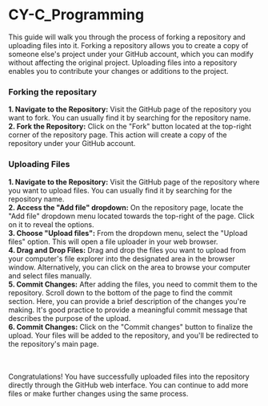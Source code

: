 # CY-C_Programming

This guide will walk you through the process of forking a repository and uploading files into it. Forking a repository allows you to create a copy of someone else's project under your GitHub account, which you can modify without affecting the original project. Uploading files into a repository enables you to contribute your changes or additions to the project.

### Forking the repositary
<strong>1. Navigate to the Repository:</strong> Visit the GitHub page of the repository you want to fork. You can usually find it by searching for the repository name.<br>
<strong>2. Fork the Repository:</strong> Click on the "Fork" button located at the top-right corner of the repository page. This action will create a copy of the repository under your GitHub account.

### Uploading Files
<strong>1. Navigate to the Repository:</strong> Visit the GitHub page of the repository where you want to upload files. You can usually find it by searching for the repository name.<br>
<strong>2. Access the "Add file" dropdown:</strong> On the repository page, locate the "Add file" dropdown menu located towards the top-right of the page. Click on it to reveal the options.<br>
<strong>3. Choose "Upload files":</strong> From the dropdown menu, select the "Upload files" option. This will open a file uploader in your web browser.<br>
<strong>4. Drag and Drop Files:</strong> Drag and drop the files you want to upload from your computer's file explorer into the designated area in the browser window. Alternatively, you can click on the area to browse your computer and select files manually.<br>
<strong>5. Commit Changes:</strong> After adding the files, you need to commit them to the repository. Scroll down to the bottom of the page to find the commit section. Here, you can provide a brief description of the changes you're making. It's good practice to provide a meaningful commit message that describes the purpose of the upload.<br>
<strong>6. Commit Changes:</strong> Click on the "Commit changes" button to finalize the upload. Your files will be added to the repository, and you'll be redirected to the repository's main page.<br><br><br>

Congratulations! You have successfully uploaded files into the repository directly through the GitHub web interface. You can continue to add more files or make further changes using the same process.
